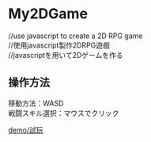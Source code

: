 # My2DGame
//use javascript to create a 2D RPG game <br>
//使用javascript製作2DRPG遊戲 <br>
//javascriptを用いて2Dゲームを作る<br>

## 操作方法
移動方法：WASD <br>
戦闘スキル選択：マウスでクリック

[demo/試玩](https://shen-game.netlify.app/)
